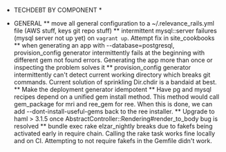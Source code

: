 * TECHDEBT BY COMPONENT *

* GENERAL
** move all general configuration to a ~/.relevance_rails.yml file (AWS stuff, keys git repo stuff)
** intermittent mysql::server failures (mysql server not up yet) on `vagrant up`. Attempt fix in site_cookbooks
** when generating an app with --database=postgresql, provision_config
   generator intermittently fails at the beginning with different gem not found
   errors. Generating the app more than once or inspecting the problem solves it
** provision_config generator intermittently can't detect current working directory which breaks
   git commands. Current solution of sprinkling Dir.chdir is a bandaid at best.
** Make the deployment generator idempotent
** Have pg and mysql recipes depend on a unified gem install method. This method would call
   gem_package for mri and ree_gem for ree. When this is done, we can add --dont-install-useful-gems
   back to the ree installer.
** Upgrade to haml > 3.1.5 once AbstractController::Rendering#render_to_body bug is resolved
** bundle exec rake elzar_nightly breaks due to fakefs being activated early in require chain.
   Calling the rake task works fine locally and on CI. Attempting to not require fakefs in the
   Gemfile didn't work.
